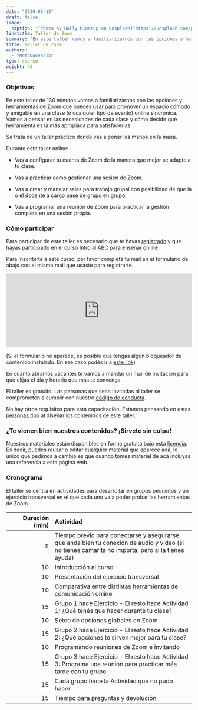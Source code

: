 ```yaml
---
date: "2020-05-15"
draft: false
image:
  caption: "[Photo by Holly Mindrup on Unsplash](https://unsplash.com/photos/-uPDkAK6f8A)"
linktitle: Taller de Zoom
summary: "En este taller vamos a familiarizarnos con las opciones y herramientas de Zoom"
title: Taller de Zoom
authors: 
  - "MetaDocencia"
type: course
weight: 40
---
```

  

### Objetivos 

En este taller de 130 minutos vamos a familiarizarnos con las opciones y herramientas de Zoom que puedes usar para promover un espacio cómodo y amigable en una clase (o cualquier tipo de evento) online sincrónica. Vamos a pensar en las necesidades de cada clase y cómo decidír qué herramienta es la más apropiada para satisfacerlas. 

Se trata de un taller práctico donde vas a poner las manos en la masa. 

Durante este taller online:

* Vas a configurar tu cuenta de Zoom de la manera que mejor se adapte a tu clase.

* Vas a practicar como gestionar una sesión de Zoom.

* Vas a crear y manejar salas para trabajo grupal con posibilidad de que la o el docente a cargo pase de grupo en grupo.

* Vas a programar una reunión de Zoom para practicar la gestión completa en una sesión propia. 

### Cómo participar 

Para participar de este taller es necesario que te hayas [registrado](https://docs.google.com/forms/d/e/1FAIpQLScC20Me-fX7UmCNhNswulYfOVQF4XiyIHgtde_R8CWreCmWhA/viewform) y que hayas participado en el curso [Intro al ABC para enseñar online](/curso/intro-abc-online/). 

Para inscribirte a este curso, por favor completá tu mail en el formulario de abajo con el mismo mail que usaste para registrarte.

<iframe 
  src="https://script.google.com/macros/s/AKfycbwdYpQw4I2DYmEONGyUry4ABPgmxf5yCosDOxAYz5NUNrMB1bb4JA9OcQ/exec"
  frameBorder="0"
  width="100%",
  height = 200px,
  vertical-align="text-top">
  Explorador no compatible.
</iframe> 

(Si el formulario no aparece, es posible que tengas algún bloqueador de contenido instalado. En ese caso podés ir a [este link](https://script.google.com/macros/s/AKfycbwdYpQw4I2DYmEONGyUry4ABPgmxf5yCosDOxAYz5NUNrMB1bb4JA9OcQ/exec))

En cuanto abramos vacantes te vamos a mandar un mail de invitación para que elijas el día y horario que más te convenga. 

El taller es gratuito. Las personas que sean invitadas al taller se comprometen a cumplir con nuestro [código de conducta](https://metadocencia.netlify.app/cdc/).

No hay otros requisitos para esta capacitación. Estamos pensando en estas [personas tipo](/post/personas-tipo/) al diseñar los contenidos de este taller. 

### ¿Te vienen bien nuestros contenidos? ¡Sirvete sin culpa!

Nuestros materiales están disponibles en forma gratuita bajo esta [licencia](https://creativecommons.org/licenses/by/4.0/deed.es). Es decir, puedes reusar o editar cualquier material que aparece acá, lo único que pedimos a cambio es que cuando tomes material de acá incluyas una referencia a esta página web.

### Cronograma

El taller se centra en actividades para desarrollar en grupos pequeños y un ejercicio transversal en el que cada uno va a poder probar las herramientas de Zoom. 


|  Duración (min)  |  Actividad  |
| ------:|:----------- |
| <img width="200"/> 5 | Tiempo previo para conectarse y asegurarse que anda bien tu conexión de audio y video (si no tienes camarita no importa, pero si la tienes ayuda) |
| 10 | Introducción al curso |
| 10 | Presentación del ejercicio transversal | 
| 10 | Comparativa entre distintas herramientas de comunicación online | 
| 15 | Grupo 1 hace Ejercicio - El resto hace Actividad 1: ¿Qué tenés que hacer durante tu clase? |
| 10 | Seteo de opciones globales en Zoom |
| 15 | Grupo 2 hace Ejercicio - El resto hace Actividad 2: ¿Qué opciones te sirven mejor para tu clase? |
| 10 | Programando reuniones de Zoom e invitando |
| 15 | Grupo 3 hace Ejercicio - El resto hace Actividad 3: Programa una reunión para practicar más tarde con tu grupo |
| 15 | Cada grupo hace la Actividad que no pudo hacer |
| 15 | Tiempo para preguntas y devolución |


